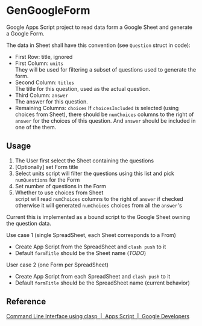 # GenGoogleForm

Google Apps Script project to read data form a Google Sheet and generate a Google Form.

The data in Sheet shall have this convention (see `Question` struct in code):

- First Row: title, ignored
- First Column: `units`  
  They will be used for filtering a subset of questions used to generate the form.
- Second Column: `titles`  
  The title for this question, used as the actual question.
- Third Column: `answer`  
  The answer for this question.
- Remaining Columns: `choices`
  If `choicesIncluded` is selected (using choices from Sheet), there should be `numChoices` columns to the right of `answer` for the choices of this question. And `answer` should be included in one of the them.

## Usage

1. The User first select the Sheet containing the questions
2. [Optionally] set Form title
3. Select units
   script will filter the questions using this list and pick `numQuestions` for the Form
4. Set number of questions in the Form
5. Whether to use choices from Sheet  
   script will read `numChoices` columns to the right of `answer` if checked
   otherwise it will generated `numChoices` choices from all the `answer`'s

Current this is implemented as a bound script to the Google Sheet owning the question data.

Use case 1 (single SpreadSheet, each Sheet corresponds to a From)

- Create App Script from the SpreadSheet and `clash push` to it
- Default `formTitle` should be the Sheet name (_TODO_)

User case 2 (one Form per SpreadSheet)

- Create App Script from each SpreadSheet and `clash push` to it
- Default `formTitle` should be the SpreadSheet name (current behavior)

## Reference

[Command Line Interface using clasp  |  Apps Script  |  Google Developers](https://developers.google.com/apps-script/guides/clasp)
